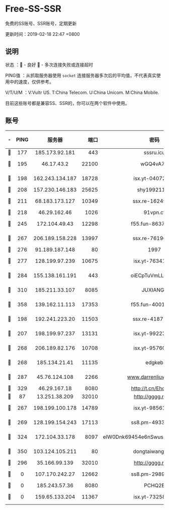 # Free-SS-SSR

免费的SS账号、SSR账号，定期更新

更新时间：2019-02-18 22:47 +0800

## 说明

状态     ：🙂 - 良好 🙁 - 多次连接失败或连接超时

PING值   ：从抓取服务器使用 `socket` 连接服务器多次后的平均值，不代表真实使用中的速度，仅供参考。

V/T/U/M  ：V:Vultr US. T:China Telecom. U:China Unicom. M:China Mobile.

目前这些账号都是兼容SS、SSR的，你可以在两个软件中使用。

## 账号

|-|PING|服务器|端口|密码|加密方式|区域|V/T/U/M|
|:----:|:----:|:-----:|-----:|:----:|:----:|:----:|:----:|
|🙂|177|185.173.92.181|443|sssru.icu|rc4-md5|RU|7↑/10↑/9↑/9↑|
|🙂|195|46.17.43.2|22100|wGQ4vA7D|aes-256-gcm|RU|6↓/10↑/10↑/10↑|
|🙂|198|162.243.134.187|18728|isx.yt-04072308|aes-256-cfb|US|10↑/10↑/10↑/10↑|
|🙂|208|157.230.146.183|25625|shy19921124|rc4-md5|US|10↑/10↑/10↑/10↑|
|🙂|211|68.183.173.127|10349|ssx.re-16249427|aes-256-cfb|US|10↑/10↑/10↑/10↑|
|🙂|218|46.29.162.46|1026|91vpn.cf|rc4-md5|RU|8↓/9↑/8↓/10↑|
|🙂|245|172.104.49.43|12298|f55.fun-86373807|aes-256-cfb|SG|10↑/10↑/9↑/10↑|
|🙂|267|206.189.158.228|13997|ssx.re-76196312|aes-256-cfb|SG|10↑/10↑/10↑/10↑|
|🙂|276|91.189.187.148|80|1997|chacha20|US|9↑/9↑/10↑/9↑|
|🙂|277|128.199.97.239|10675|isx.yt-76341094|aes-256-cfb|SG|10↑/10↑/10↑/10↑|
|🙂|284|155.138.161.191|443|oiECpTuVmLLxk4Ts|aes-256-cfb|US|1↓/10↑/10↑/9↑|
|🙂|310|185.211.33.107|8085|JUXIANGE|aes-128-ctr|US|10↑/10↑/10↑/10↑|
|🙂|358|139.162.11.113|17353|f55.fun-40016960|aes-256-cfb|SG|9↑/10↑/9↑/10↑|
|🙂|198|192.241.223.20|11503|ssx.re-41871836|aes-256-cfb|US|10↑/10↑/10↑/10↑|
|🙂|207|198.199.97.237|13131|isx.yt-99223416|aes-256-cfb|US|10↑/10↑/10↑/10↑|
|🙂|268|206.189.82.176|10708|isx.yt-95760947|aes-256-cfb|SG|10↑/10↑/10↑/10↑|
|🙂|268|185.134.21.41|11135|edgkeb|aes-256-cfb|GB|10↑/10↑/10↑/10↑|
|🙂|287|45.76.124.108|2266|www.darrenliuwei.com|aes-256-cfb|AU|9↑/10↑/10↑/10↑|
|🙂|329|46.29.167.18|8080|http://t.cn/EhdmTxe|rc4-md5|RU|6↑/6↑/6↑/6↑|
|🙂|87|13.251.38.209|32010|http://gggg.rocks|chacha20|SG|10↑/10↑/8↑/9↑|
|🙂|267|198.199.100.178|14789|isx.yt-98561144|aes-256-cfb|US|10↑/10↑/10↑/10↑|
|🙂|269|128.199.154.243|17113|ss8.pm-49338576|aes-256-cfb|SG|10↑/10↑/10↑/10↑|
|🙂|324|172.104.33.178|8097|eIW0Dnk69454e6nSwuspv9DmS201tQ0D|aes-256-cfb|SG|10↑/10↑/10↑/10↑|
|🙂|350|103.124.105.211|80|dongtaiwang.com|aes-256-cfb|US|9↑/10↑/10↑/10↑|
|🙁|296|35.166.99.139|32010|http://gggg.rocks|chacha20|US|10↑/10↑/10↑/10↑|
|🙁|0|107.170.242.27|12662|ss8.pm-29895906|aes-256-cfb|US|10↑/10↑/10↑/10↑|
|🙁|0|185.243.57.36|8080|PCHQ2E|rc4-md5|US|8↑/9↑/8↑/7↑|
|🙁|0|159.65.133.204|11367|isx.yt-73258581|aes-256-cfb|SG|10↑/10↑/10↑/10↑|
